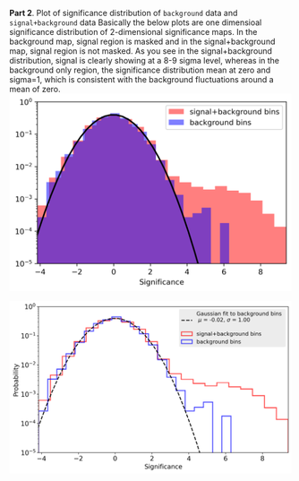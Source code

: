 **Part 2**. Plot of significance distribution of `background` data and `signal+background` data
Basically the below plots are one dimensioal significance distribution of 2-dimensional significance maps. In the background map, signal region is masked and in the signal+background map, signal region is not masked. As you see in the signal+background distribution, signal is clearly showing at a 8-9 sigma level, whereas in the background only region, the significance distribution mean at zero and sigma=1, which is consistent with the background fluctuations around a mean of zero.
![image](https://github.com/skumarudel/DSPS_SKumar/blob/master/HW6/originalimage.png)


![image](https://github.com/skumarudel/DSPS_SKumar/blob/master/HW6/modifiedimage.png)

